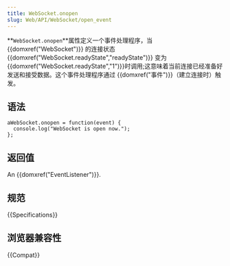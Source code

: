 ```yaml
---
title: WebSocket.onopen
slug: Web/API/WebSocket/open_event
---
```


**`WebSocket.onopen`**属性定义一个事件处理程序，当{{domxref("WebSocket")}} 的连接状态{{domxref("WebSocket.readyState","readyState")}} 变为{{domxref("WebSocket.readyState","1")}}时调用;这意味着当前连接已经准备好发送和接受数据。这个事件处理程序通过 {{domxref("事件")}}（建立连接时）触发。

## 语法

```plain
aWebSocket.onopen = function(event) {
  console.log("WebSocket is open now.");
};
```

## 返回值

An {{domxref("EventListener")}}.

## 规范

{{Specifications}}

## 浏览器兼容性

{{Compat}}
